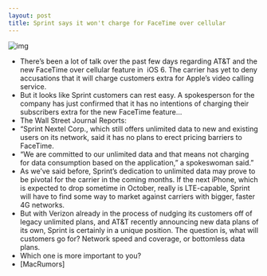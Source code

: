 ```yaml
---
layout: post
title: Sprint says it won't charge for FaceTime over cellular
---
```

![img](http://media.idownloadblog.com/wp-content/uploads/2012/03/sprint-store.jpg)
* There’s been a lot of talk over the past few days regarding AT&T and the new FaceTime over cellular feature in  iOS 6. The carrier has yet to deny accusations that it will charge customers extra for Apple’s video calling service.
* But it looks like Sprint customers can rest easy. A spokesperson for the company has just confirmed that it has no intentions of charging their subscribers extra for the new FaceTime feature…
* The Wall Street Journal Reports:
* “Sprint Nextel Corp., which still offers unlimited data to new and existing users on its network, said it has no plans to erect pricing barriers to FaceTime.
* “We are committed to our unlimited data and that means not charging for data consumption based on the application,” a spokeswoman said.”
* As we’ve said before, Sprint’s dedication to unlimited data may prove to be pivotal for the carrier in the coming months. If the next iPhone, which is expected to drop sometime in October, really is LTE-capable, Sprint will have to find some way to market against carriers with bigger, faster 4G networks.
* But with Verizon already in the process of nudging its customers off of legacy unlimited plans, and AT&T recently announcing new data plans of its own, Sprint is certainly in a unique position. The question is, what will customers go for? Network speed and coverage, or bottomless data plans.
* Which one is more important to you?
* [MacRumors]

